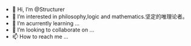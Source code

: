 - 👋 Hi, I’m @Structurer
- 👀 I’m interested in philosophy,logic and mathematics.坚定的唯理论者。
- 🌱 I’m acurrently learning ...
- 💞️ I’m looking to collaborate on ...
- 📫 How to reach me ...

<!---
Structurer/Structurer is a ✨ special ✨ repository because its `README.md` (this file) appears on your GitHub profile.
You can click the Preview link to take a look at your changes.
--->
